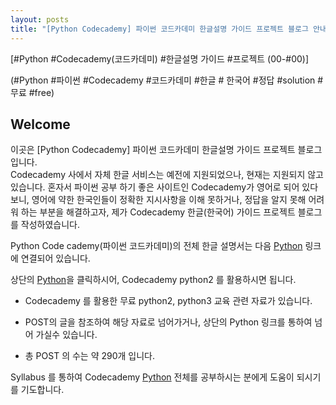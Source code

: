 ```yaml
---
layout: posts
title: "[Python Codecademy] 파이썬 코드카데미 한글설명 가이드 프로젝트 블로그 안내!"
---
```



[#Python #Codecademy(코드카데미) #한글설명 가이드 #프로젝트 (00-#00)]    

(#Python #파이썬 #Codecademy #코드카데미 #한글 # 한국어 #정답 #solution #무료 #free)

## Welcome


이곳은 [Python Codecademy] 파이썬 코드카데미 한글설명 가이드 프로젝트 블로그 입니다.    
Codecademy 사에서 자체 한글 서비스는 예전에 지원되었으나, 현재는 지원되지 않고 있습니다. 혼자서 파이썬 공부 하기 좋은 사이트인 Codecademy가 영어로 되어 있다보니, 영어에 약한 한국인들이 정확한 지시사항을 이해 못하거나, 정답을 알지 못해 어려워 하는 부분을 해결하고자, 제가 Codecademy 한글(한국어) 가이드 프로젝트 블로그를 작성하였습니다.     


Python Code cademy(파이썬 코드카데미)의 전체 한글 설명서는 다음 <a href="/syllabus/">Python</a> 링크에 연결되어 있습니다.        

상단의 <a href="/syllabus/">Python</a>을 클릭하시어, Codecademy python2 를 활용하시면 됩니다.     


* Codecademy 를 활용한 무료 python2, python3 교육 관련 자료가 있습니다.    

* POST의 글을 참조하여 해당 자료로 넘어가거나, 상단의 Python 링크를 통하여 넘어 가실수 있습니다.    

* 총 POST 의 수는 약 290개 입니다.    

Syllabus 를 통하여 Codecademy <a href="/codecademy/syllabus/">Python</a> 전체를 공부하시는 분에게 도움이 되시기를 기도합니다.    
    
        

